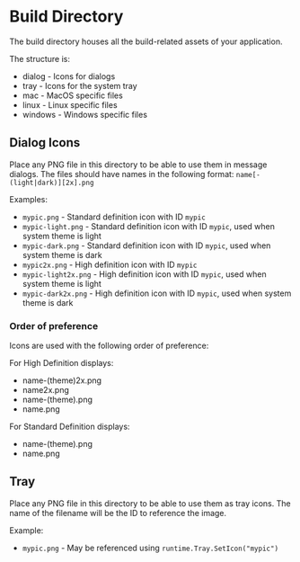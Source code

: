 # Build Directory

The build directory houses all the build-related assets of your application. 

The structure is:

  * dialog - Icons for dialogs
  * tray - Icons for the system tray
  * mac - MacOS specific files
  * linux - Linux specific files
  * windows - Windows specific files

## Dialog Icons

Place any PNG file in this directory to be able to use them in message dialogs.
The files should have names in the following format: `name[-(light|dark)][2x].png`

Examples:

* `mypic.png` - Standard definition icon with ID `mypic` 
* `mypic-light.png` - Standard definition icon with ID `mypic`, used when system theme is light  
* `mypic-dark.png` - Standard definition icon with ID `mypic`, used when system theme is dark
* `mypic2x.png` - High definition icon with ID `mypic`
* `mypic-light2x.png` - High definition icon with ID `mypic`, used when system theme is light
* `mypic-dark2x.png` - High definition icon with ID `mypic`, used when system theme is dark

### Order of preference

Icons are used with the following order of preference:

For High Definition displays:
* name-(theme)2x.png
* name2x.png
* name-(theme).png
* name.png
  
For Standard Definition displays:
* name-(theme).png
* name.png

## Tray

Place any PNG file in this directory to be able to use them as tray icons.
The name of the filename will be the ID to reference the image.

Example:

* `mypic.png` - May be referenced using `runtime.Tray.SetIcon("mypic")` 
